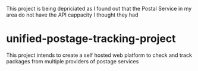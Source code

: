 This project is being depriciated as I found out that the Postal Service in my area do not have the API cappacity I thought they had

# unified-postage-tracking-project
This project intends to create a self hosted web platform to check and track packages from multiple providers of postage services
